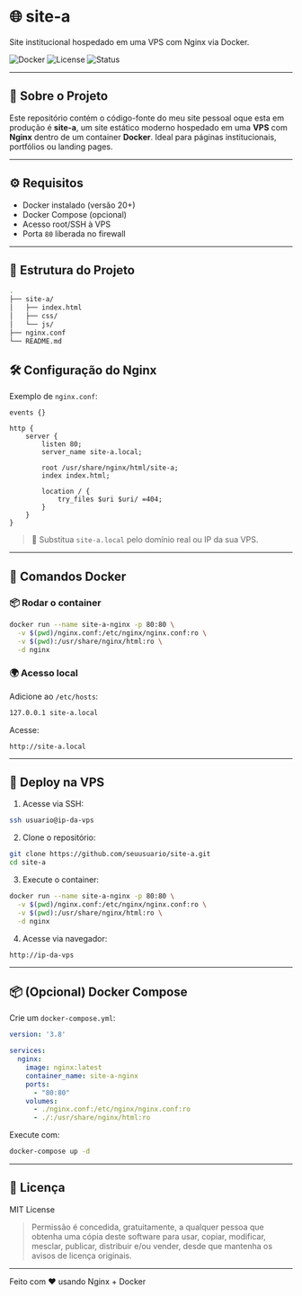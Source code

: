 # 🌐 site-a

Site institucional hospedado em uma VPS com Nginx via Docker.

![Docker](https://img.shields.io/badge/dockerized-blue?style=flat-square&logo=docker)
![License](https://img.shields.io/badge/license-MIT-green?style=flat-square)
![Status](https://img.shields.io/badge/status-production-brightgreen?style=flat-square)

---

## 📁 Sobre o Projeto

Este repositório contém o código-fonte do meu site pessoal oque esta em produção é **site-a**, um site estático moderno hospedado em uma **VPS** com **Nginx** dentro de um container **Docker**. Ideal para páginas institucionais, portfólios ou landing pages.

---

## ⚙️ Requisitos

- Docker instalado (versão 20+)
- Docker Compose (opcional)
- Acesso root/SSH à VPS
- Porta `80` liberada no firewall

---

## 🧱 Estrutura do Projeto

```bash
.
├── site-a/
│   ├── index.html
│   ├── css/
│   └── js/
├── nginx.conf
└── README.md
```

## 🛠️ Configuração do Nginx

Exemplo de `nginx.conf`:

```nginx
events {}

http {
    server {
        listen 80;
        server_name site-a.local;

        root /usr/share/nginx/html/site-a;
        index index.html;

        location / {
            try_files $uri $uri/ =404;
        }
    }
}
```

> 🔧 Substitua `site-a.local` pelo domínio real ou IP da sua VPS.

---

## 🐳 Comandos Docker

### 📦 Rodar o container

```bash
docker run --name site-a-nginx -p 80:80 \
  -v $(pwd)/nginx.conf:/etc/nginx/nginx.conf:ro \
  -v $(pwd):/usr/share/nginx/html:ro \
  -d nginx
```

### 🌍 Acesso local

Adicione ao `/etc/hosts`:

```bash
127.0.0.1 site-a.local
```

Acesse:

```
http://site-a.local
```

---

## 🚀 Deploy na VPS

1. Acesse via SSH:

```bash
ssh usuario@ip-da-vps
```

2. Clone o repositório:

```bash
git clone https://github.com/seuusuario/site-a.git
cd site-a
```

3. Execute o container:

```bash
docker run --name site-a-nginx -p 80:80 \
  -v $(pwd)/nginx.conf:/etc/nginx/nginx.conf:ro \
  -v $(pwd):/usr/share/nginx/html:ro \
  -d nginx
```

4. Acesse via navegador:

```
http://ip-da-vps
```

---

## 📦 (Opcional) Docker Compose

Crie um `docker-compose.yml`:

```yaml
version: '3.8'

services:
  nginx:
    image: nginx:latest
    container_name: site-a-nginx
    ports:
      - "80:80"
    volumes:
      - ./nginx.conf:/etc/nginx/nginx.conf:ro
      - ./:/usr/share/nginx/html:ro
```

Execute com:

```bash
docker-compose up -d
```

---

## 📝 Licença

MIT License

> Permissão é concedida, gratuitamente, a qualquer pessoa que obtenha uma cópia deste software para usar, copiar, modificar, mesclar, publicar, distribuir e/ou vender, desde que mantenha os avisos de licença originais.

---

Feito com ❤️ usando Nginx + Docker 